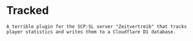 # Tracked

    A terrible plugin for the SCP:SL server "Zeitvertreib" that tracks player statistics and writes them to a Cloudflare D1 database.